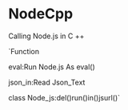 # NodeCpp
Calling Node.js in C ++

`Function

eval:Run Node.js As eval()

json_in:Read Json_Text

class Node_js:del()run()in()jsurl()`